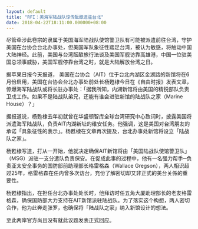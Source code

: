 ```yaml
---
layout: default
title: "RFI：美海军陆战队惊传酝酿进驻台北"
date: 2018-04-22T18:11:00.000000+08:00
---
```


尽管牵涉此卷宗的隶属于美国海军陆战队使馆警卫队有可能被派遣前往台湾，守护美国在台协会台北办事处，但美国军队象征性踏足台湾，被认为敏感，将触动中国大陆神经。此前，美国与台湾酝酿旅行法谈及美国军舰访靠高雄港，中国一位驻美国总领事威胁，美国军舰停靠台湾之时，就是大陆解放台湾之日。

据苹果日报今天报道， 美国在台协会（AIT）位于台北内湖区金湖路的新馆将在6月份启用，美国在台协会台北办事处前处长杨甦棣今日在《自由时报》发表文章，惊爆海军陆战队或将长驻办事处：「据我所知，内湖新馆将由美国的精锐部队负责卫戍工作。如果不是陆战队弟兄，还能有谁会进驻新馆的陆战队之家（Marine House）？」

据报道说，杨甦棣去年初就曾在华盛顿智库全球台湾研究中心致词时，披露美国将派遣海军陆战队，负责AIT内湖新址的维安任务。他强调，这是美国对台湾朋友的承诺「具象征性的表示」。杨甦棣在文章再次提及，台北办事处新馆将设立「陆战队之家」。

杨甦棣写道，打从一开始，他就决定确保AIT新馆将由「美国陆战队使馆警卫队」（MSG）派驻一支分遣队负责保安。在促成此事的过程中，他有一名强力帮手─负责亚太安全事务的国防部前助理部长格雷格森（Wallace Gregson），两人相识超过25年，格雷格森在任内曾多次访台，充份了解密切却又非正式的美台关係的重要性。

杨甦棣指出，在担任台北办事处处长时，他拜访时任五角大厦助理部长的老友格雷格森，确保国防部大力支持在AIT新馆派驻陆战队。为了落实这个构想，两人密切合作，他为此奔走张罗，也确保将「陆战队之家」纳入新馆设计的想法。

至此两岸官方尚且没有就此议题发表正式回应。 

